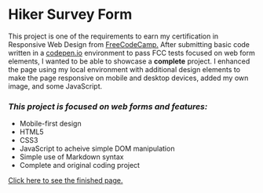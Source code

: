 # Hiker Survey Form

This project is one of the requirements to earn my certification in Responsive Web Design from [FreeCodeCamp.](https://www.freecodecamp.org/) After submitting basic code written in a [codepen.io](codepen.io) environment to pass FCC tests focused on web form elements, I wanted to be able to showcase a __complete__ project. I enhanced the page using my local environment with additional design elements to make the page responsive on mobile and desktop devices, added my own image, and some JavaScript.   

### *This project is focused on web forms and features:*
- Mobile-first design
- HTML5
- CSS3
- JavaScript to acheive simple DOM manipulation
- Simple use of Markdown syntax
- Complete and original coding project   

[Click here to see the finished page.](https://annacloutier.github.io/hiker-survey-form/)